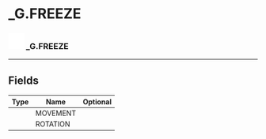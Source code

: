 # _G.FREEZE

### <img src="../../.gitbook/assets/base.png" width="32" height="32" /> _G.FREEZE


-----------------
## Fields

| Type   | Name | Optional |
| ------ | ---- | -------: |
|  | MOVEMENT |  |
|  | ROTATION |  |
